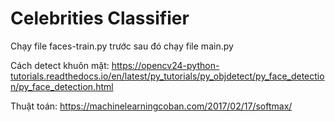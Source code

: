  # Celebrities Classifier
Chạy file faces-train.py trước sau đó chạy file main.py

Cách detect khuôn mặt: https://opencv24-python-tutorials.readthedocs.io/en/latest/py_tutorials/py_objdetect/py_face_detection/py_face_detection.html

Thuật toán: https://machinelearningcoban.com/2017/02/17/softmax/
